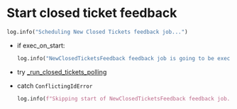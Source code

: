 # Start closed ticket feedback

```python
log.info("Scheduling New Closed Tickets feedback job...")
```

* if exec_on_start:
    ```python
    log.info("NewClosedTicketsFeedback feedback job is going to be executed immediately")
    ```

* try
    [_run_closed_tickets_polling](_run_closed_tickets_polling.md)

* catch `ConflictingIdError`
    ```python
    log.info(f"Skipping start of NewClosedTicketsFeedback feedback job. Reason: {conflict}")
    ```